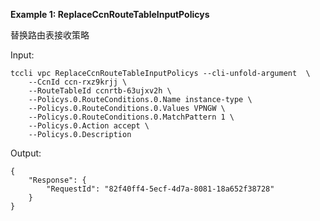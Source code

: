 **Example 1: ReplaceCcnRouteTableInputPolicys**

替换路由表接收策略

Input: 

```
tccli vpc ReplaceCcnRouteTableInputPolicys --cli-unfold-argument  \
    --CcnId ccn-rxz9krjj \
    --RouteTableId ccnrtb-63ujxv2h \
    --Policys.0.RouteConditions.0.Name instance-type \
    --Policys.0.RouteConditions.0.Values VPNGW \
    --Policys.0.RouteConditions.0.MatchPattern 1 \
    --Policys.0.Action accept \
    --Policys.0.Description 
```

Output: 
```
{
    "Response": {
        "RequestId": "82f40ff4-5ecf-4d7a-8081-18a652f38728"
    }
}
```

